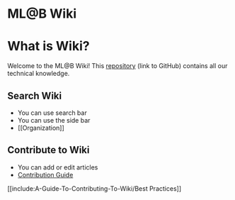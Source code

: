 # ML@B Wiki

# What is Wiki?

Welcome to the ML@B Wiki! This [repository](https://github.com/mlberkeley/wiki) (link to GitHub) contains all our technical knowledge. 


## Search Wiki

* You can use search bar
* You can use the side bar
* [[Organization]]

## Contribute to Wiki

* You can add or edit articles
* [Contribution Guide](./A-Guide-To-Contributing-To-Wiki/)

[[include:A-Guide-To-Contributing-To-Wiki/Best Practices]]